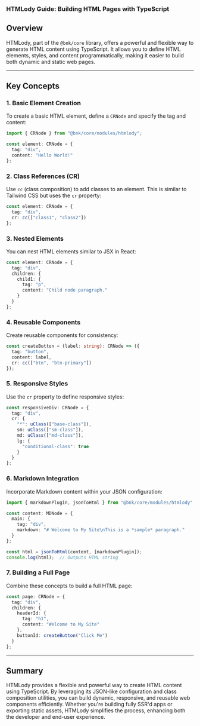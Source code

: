 ### HTMLody Guide: Building HTML Pages with TypeScript

## Overview

HTMLody, part of the `@bnk/core` library, offers a powerful and flexible way to generate HTML content using TypeScript. It allows you to define HTML elements, styles, and content programmatically, making it easier to build both dynamic and static web pages.

---

## Key Concepts

### 1. Basic Element Creation

To create a basic HTML element, define a `CRNode` and specify the tag and content:

```typescript
import { CRNode } from "@bnk/core/modules/htmlody";

const element: CRNode = {
  tag: "div",
  content: "Hello World!"
};
```

### 2. Class References (CR)

Use `cc` (class composition) to add classes to an element. This is similar to Tailwind CSS but uses the `cr` property:

```typescript
const element: CRNode = {
  tag: "div",
  cr: cc(["class1", "class2"])
};
```

### 3. Nested Elements

You can nest HTML elements similar to JSX in React:

```typescript
const element: CRNode = {
  tag: "div",
  children: {
    child1: {
      tag: "p",
      content: "Child node paragraph."
    }
  }
};
```

### 4. Reusable Components

Create reusable components for consistency:

```typescript
const createButton = (label: string): CRNode => ({
  tag: "button",
  content: label,
  cr: cc(["btn", "btn-primary"])
});
```

### 5. Responsive Styles

Use the `cr` property to define responsive styles:

```typescript
const responsiveDiv: CRNode = {
  tag: "div",
  cr: {
    "*": uClass(["base-class"]),
    sm: uClass(["sm-class"]),
    md: uClass(["md-class"]),
    lg: {
      "conditional-class": true
    }
  }
};
```

### 6. Markdown Integration

Incorporate Markdown content within your JSON configuration:

```typescript
import { markdownPlugin, jsonToHtml } from "@bnk/core/modules/htmlody";

const content: MDNode = {
  main: {
    tag: "div",
    markdown: "# Welcome to My Site\nThis is a *sample* paragraph."
  }
};

const html = jsonToHtml(content, [markdownPlugin]);
console.log(html);  // Outputs HTML string
```

### 7. Building a Full Page

Combine these concepts to build a full HTML page:

```typescript
const page: CRNode = {
  tag: "div",
  children: {
    headerId: {
      tag: "h1",
      content: "Welcome to My Site"
    },
    buttonId: createButton("Click Me")
  }
};
```

---

## Summary

HTMLody provides a flexible and powerful way to create HTML content using TypeScript. By leveraging its JSON-like configuration and class composition utilities, you can build dynamic, responsive, and reusable web components efficiently. Whether you're building fully SSR'd apps or exporting static assets, HTMLody simplifies the process, enhancing both the developer and end-user experience.